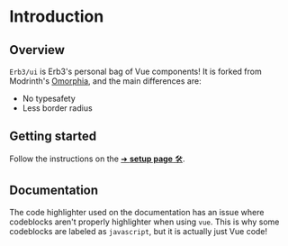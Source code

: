 # Introduction

## Overview

`Erb3/ui` is Erb3's personal bag of Vue components! It is forked from Modrinth's [Omorphia], and the main differences are:

- No typesafety
- Less border radius

## Getting started

Follow the instructions on the [➜ **setup page** 🛠️](/setup).

[Omorphia]: https://github.com/modrinth/omorphia

## Documentation

The code highlighter used on the documentation has an issue where codeblocks aren't properly highlighter when using `vue`.
This is why some codeblocks are labeled as `javascript`, but it is actually just Vue code!
